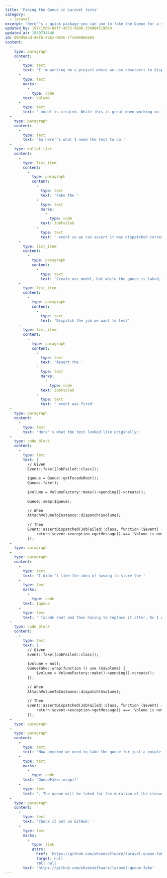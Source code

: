 ```yaml
---
title: 'Faking the Queue in Laravel tests'
category:
  - laravel
excerpt: 'Here''s a quick package you can use to fake the Queue for a specific set of lines in a Laravel test.'
updated_by: 197c1509-8dff-4d72-9898-334084519619
updated_at: 1589734446
id: d99d56ad-48f6-42b1-9016-7fc69e066b84
content:
  -
    type: paragraph
    content:
      -
        type: text
        text: 'I''m working on a project where we use observers to dispatch a chain of jobs whenever a '
      -
        type: text
        marks:
          -
            type: code
        text: Volume
      -
        type: text
        text: ' model is created. While this is great when working on the code base, it can make it a bit difficult to write tests. For example, I want to test one of the jobs in the chain that is dispatched. Specifically, I want to make sure that the job fails when it should, and with the correct message.'
  -
    type: paragraph
    content:
      -
        type: text
        text: 'So here''s what I need the test to do:'
  -
    type: bullet_list
    content:
      -
        type: list_item
        content:
          -
            type: paragraph
            content:
              -
                type: text
                text: 'Fake the '
              -
                type: text
                marks:
                  -
                    type: code
                text: JobFailed
              -
                type: text
                text: ' event so we can assert it was dispatched correctly'
      -
        type: list_item
        content:
          -
            type: paragraph
            content:
              -
                type: text
                text: 'Create our model, but while the queue is faked, so the chain of jobs dispatched by the observer will not run'
      -
        type: list_item
        content:
          -
            type: paragraph
            content:
              -
                type: text
                text: 'Dispatch the job we want to test'
      -
        type: list_item
        content:
          -
            type: paragraph
            content:
              -
                type: text
                text: 'Assert the '
              -
                type: text
                marks:
                  -
                    type: code
                text: JobFailed
              -
                type: text
                text: ' event was fired'
  -
    type: paragraph
    content:
      -
        type: text
        text: 'Here''s what the test looked like originally:'
  -
    type: code_block
    content:
      -
        type: text
        text: |
          // Given
          Event::fake([JobFailed::class]);
          
          $queue = Queue::getFacadeRoot();
          Queue::fake();
          
          $volume = VolumeFactory::make()->pending()->create();
          
          Queue::swap($queue);
          
          // When
          AttachVolumeToInstance::dispatch($volume);
                  
          // Then
          Event::assertDispatched(JobFailed::class, function ($event) {
              return $event->exception->getMessage() === 'Volume is not in Provisioning state.';
          });
  -
    type: paragraph
  -
    type: paragraph
    content:
      -
        type: text
        text: 'I didn''t like the idea of having to store the '
      -
        type: text
        marks:
          -
            type: code
        text: $queue
      -
        type: text
        text: ' facade root and then having to replace it after. So I wrapped that up into a package:'
  -
    type: code_block
    content:
      -
        type: text
        text: |
          // Given
          Event::fake([JobFailed::class]);
          
          $volume = null;
          QueueFake::wrap(function () use (&$volume) {
              $volume = VolumeFactory::make()->pending()->create();
          });
          
          // When
          AttachVolumeToInstance::dispatch($volume);
                  
          // Then
          Event::assertDispatched(JobFailed::class, function ($event) {
              return $event->exception->getMessage() === 'Volume is not in Provisioning state.';
          });
  -
    type: paragraph
  -
    type: paragraph
    content:
      -
        type: text
        text: 'Now anytime we need to fake the queue for just a couple of lines, I can use '
      -
        type: text
        marks:
          -
            type: code
        text: 'QueueFake::wrap()'
      -
        type: text
        text: '. The queue will be faked for the duration of the closure.'
  -
    type: paragraph
    content:
      -
        type: text
        text: 'Check it out on GitHub: '
      -
        type: text
        marks:
          -
            type: link
            attrs:
              href: 'https://github.com/ohseesoftware/laravel-queue-fake'
              target: null
              rel: null
        text: 'https://github.com/ohseesoftware/laravel-queue-fake'
---
```


